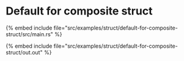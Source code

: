 # Default for composite struct


{% embed include file="src/examples/struct/default-for-composite-struct/src/main.rs" %}

{% embed include file="src/examples/struct/default-for-composite-struct/out.out" %}



